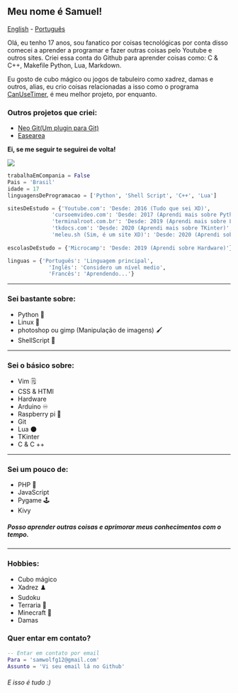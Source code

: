 ## Meu nome é Samuel!

[English](https://github.com/Samuel-de-Oliveira/Samuel-de-Oliveira) - [Português](https://github.com/Samuel-de-Oliveira/Samuel-de-Oliveira/blob/main/LEIA-ME.md)

Olá, eu tenho 17 anos, sou fanatico por coisas tecnológicas por conta disso comecei
a aprender a programar e fazer outras coisas pelo Youtube e outros sites. Criei essa
conta do Github para aprender coisas como: C & C++, Makefile Python, Lua, Markdown.

Eu gosto de cubo mágico ou jogos de tabuleiro como xadrez, damas e outros, alias, eu
crio coisas relacionadas a isso como o programa [CanUseTimer](https://github.com/Samuel-de-Oliveira/CanUseTimer),
é meu melhor projeto, por enquanto.

### Outros projetos que criei:

- [Neo Git(Um plugin para Git)](https://github.com/Samuel-de-Oliveira/neo-git)
- [Easearea](https://github.com/Samuel-de-Oliveira/easearea)

**Ei, se me seguir te seguirei de volta!**

<img src="https://github-readme-stats.vercel.app/api/top-langs/?username=samuel-de-oliveira&layout=compact&langs_count=10&theme=darcula">

``` Python
trabalhaEmCompania = False
Pais = 'Brasil'
idade = 17
linguagensDeProgramacao = ['Python', 'Shell Script', 'C++', 'Lua']

sitesDeEstudo = {'Youtube.com': 'Desde: 2016 (Tudo que sei XD)',
              'cursoemvideo.com': 'Desde: 2017 (Aprendi mais sobre Python e o básico do Linux)',
              'terminalroot.com.br': 'Desde: 2019 (Aprendi mais sobre Linux)',
              'tkdocs.com': 'Desde: 2020 (Aprendi mais sobre TKinter)',
              'meleu.sh (Sim, é um site XD)': 'Desde: 2020 (Aprendi sobre ShellScript)'}
              
escolasDeEstudo = {'Microcamp': 'Desde: 2019 (Aprendi sobre Hardware)'}

linguas = {'Português': 'Linguagem principal', 
             'Inglês': 'Considero um nível medio',
             'Francês': 'Aprendendo...'}
```
---
### Sei bastante sobre:
- Python 🐍
- Linux 🐧
- photoshop ou gimp (Manipulação de imagens) 🖌️
- ShellScript 🐚

---
### Sei o básico sobre:
- Vim 🗒️
- CSS & HTMl
- Hardware
- Arduino ♾️
- Raspberry pi 🍓
- Git
- Lua 🌑
- TKinter
- C & C ++

---
### Sei um pouco de:
- PHP 🐘
- JavaScript
- Pygame 🕹️
- Kivy

##### Posso aprender outras coisas e aprimorar meus conhecimentos com o tempo.

---
### Hobbies:
- Cubo mágico
- Xadrez ♟️
- Sudoku
- Terraria 🌳
- Minecraft 🏹
- Damas

### Quer entar em contato?
```lua
-- Entar em contato por email
Para = 'samwolfg12@gmail.com'
Assunto = 'Vi seu email lá no Github'
```

###### *E isso é tudo :)*
